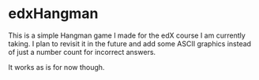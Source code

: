 # edxHangman

This is a simple Hangman game I made for the edX course I am currently taking. I plan to revisit it in the future and add some ASCII graphics instead of just a number count for incorrect answers.

It works as is for now though.
